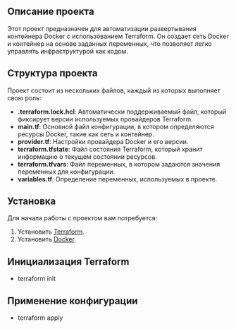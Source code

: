 ## Описание проекта

Этот проект предназначен для автоматизации развертывания контейнера Docker с использованием Terraform. Он создает сеть Docker и контейнер на основе заданных переменных, что позволяет легко управлять инфраструктурой как кодом.

## Структура проекта

Проект состоит из нескольких файлов, каждый из которых выполняет свою роль:

- **.terraform.lock.hcl**: Автоматически поддерживаемый файл, который фиксирует версии используемых провайдеров Terraform.
- **main.tf**: Основной файл конфигурации, в котором определяются ресурсы Docker, такие как сеть и контейнер.
- **provider.tf**: Настройки провайдера Docker и его версии.
- **terraform.tfstate**: Файл состояния Terraform, который хранит информацию о текущем состоянии ресурсов.
- **terraform.tfvars**: Файл переменных, в котором задаются значения переменных для конфигурации.
- **variables.tf**: Определение переменных, используемых в проекте.

## Установка

Для начала работы с проектом вам потребуется:

1. Установить [Terraform](https://www.terraform.io/downloads.html).
2. Установить [Docker](https://docs.docker.com/get-docker/).


## Инициализация Terraform
 - terraform init

## Применение конфигурации
- terraform apply



